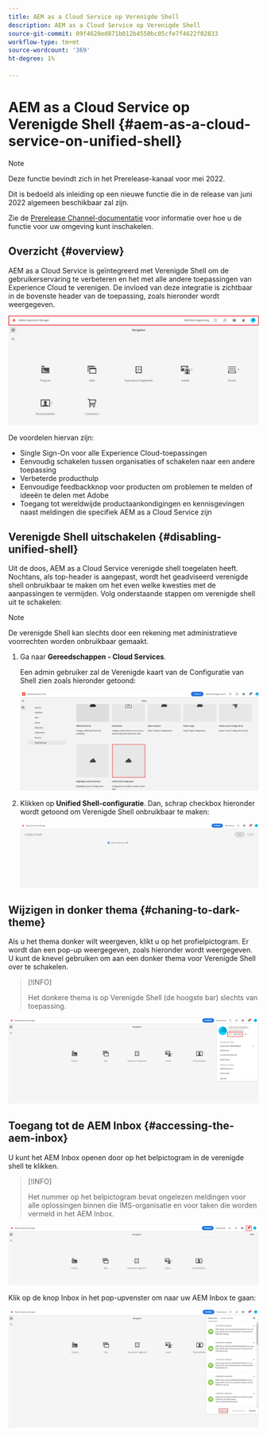 ```yaml
---
title: AEM as a Cloud Service op Verenigde Shell
description: AEM as a Cloud Service op Verenigde Shell
source-git-commit: 09f4620ed871b012b4550bc05cfe7f4622f02833
workflow-type: tm+mt
source-wordcount: '369'
ht-degree: 1%

---
```



# AEM as a Cloud Service op Verenigde Shell {#aem-as-a-cloud-service-on-unified-shell}

>[!NOTE]
>Deze functie bevindt zich in het Prerelease-kanaal voor mei 2022.
>
>Dit is bedoeld als inleiding op een nieuwe functie die in de release van juni 2022 algemeen beschikbaar zal zijn.
>
>Zie de [Prerelease Channel-documentatie](/help/release-notes/prerelease.md#enable-prerelease) voor informatie over hoe u de functie voor uw omgeving kunt inschakelen.

## Overzicht {#overview}

AEM as a Cloud Service is geïntegreerd met Verenigde Shell om de gebruikerservaring te verbeteren en het met alle andere toepassingen van Experience Cloud te verenigen. De invloed van deze integratie is zichtbaar in de bovenste header van de toepassing, zoals hieronder wordt weergegeven.

![afbeelding](/help/overview/assets/unifiedshell1.png)

De voordelen hiervan zijn:

* Single Sign-On voor alle Experience Cloud-toepassingen
* Eenvoudig schakelen tussen organisaties of schakelen naar een andere toepassing
* Verbeterde producthulp
* Eenvoudige feedbackknop voor producten om problemen te melden of ideeën te delen met Adobe
* Toegang tot wereldwijde productaankondigingen en kennisgevingen naast meldingen die specifiek AEM as a Cloud Service zijn

## Verenigde Shell uitschakelen {#disabling-unified-shell}

Uit de doos, AEM as a Cloud Service verenigde shell toegelaten heeft. Nochtans, als top-header is aangepast, wordt het geadviseerd verenigde shell onbruikbaar te maken om het even welke kwesties met de aanpassingen te vermijden. Volg onderstaande stappen om verenigde shell uit te schakelen:

>[!NOTE]
>De verenigde Shell kan slechts door een rekening met administratieve voorrechten worden onbruikbaar gemaakt.

1. Ga naar **Gereedschappen - Cloud Services**.

   Een admin gebruiker zal de Verenigde kaart van de Configuratie van Shell zien zoals hieronder getoond:

   ![afbeelding](/help/overview/assets/unifiedshell2.png)

1. Klikken op **Unified Shell-configuratie**. Dan, schrap checkbox hieronder wordt getoond om Verenigde Shell onbruikbaar te maken:

   ![afbeelding](/help/overview/assets/unifiedshell3.png)

## Wijzigen in donker thema {#chaning-to-dark-theme}

Als u het thema donker wilt weergeven, klikt u op het profielpictogram. Er wordt dan een pop-up weergegeven, zoals hieronder wordt weergegeven. U kunt de knevel gebruiken om aan een donker thema voor Verenigde Shell over te schakelen.

>[!INFO]
>
>Het donkere thema is op Verenigde Shell (de hoogste bar) slechts van toepassing.

![afbeelding](/help/overview/assets/unifiedshell4.png)

## Toegang tot de AEM Inbox {#accessing-the-aem-inbox}

U kunt het AEM Inbox openen door op het belpictogram in de verenigde shell te klikken.

>[!INFO]
>
> Het nummer op het belpictogram bevat ongelezen meldingen voor alle oplossingen binnen die IMS-organisatie en voor taken die worden vermeld in het AEM Inbox.

![afbeelding](/help/overview/assets/unifiedshell5.png)

Klik op de knop Inbox in het pop-upvenster om naar uw AEM Inbox te gaan:

![afbeelding](/help/overview/assets/unifiedshell6.png)

